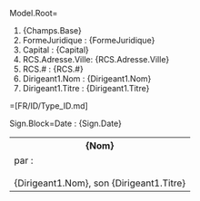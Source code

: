 Model.Root=<ol><li>{Champs.Base}<li>FormeJuridique : {FormeJuridique}<li>Capital : {Capital}<li>RCS.Adresse.Ville: {RCS.Adresse.Ville}<li>RCS.# : {RCS.#}<li>Dirigeant1.Nom : {Dirigeant1.Nom}<li>Dirigeant1.Titre : {Dirigeant1.Titre}</ol>

=[FR/ID/Type_ID.md]

Sign.Block=<table><tr><th>{Nom}</th></tr><tr><td>par : <br><br>{Dirigeant1.Nom}, son {Dirigeant1.Titre}</td></tr><tr>Date : {Sign.Date}</table>
